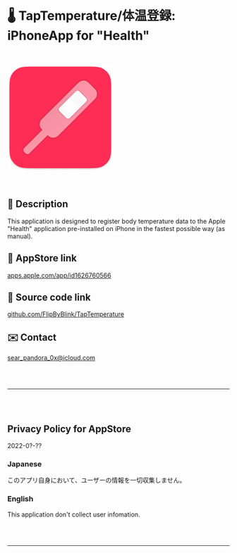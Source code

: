 # 🌡 TapTemperature/体温登録: iPhoneApp for "Health"

<br>

![](TapTemperature/Assets.xcassets/LaunchIcon.imageset/TapTemp_Icon240w.png)

<br>

<!-- Manually sync below text between "🛠Menu.swift/📄About" and "AppStoreConnect/Description" and "/README.md(here)". -->

## 📄 Description

This application is designed to register body temperature data to the Apple "Health" application pre-installed on iPhone in the fastest possible way (as manual).


## 🔗 AppStore link

[apps.apple.com/app/id1626760566](https://apps.apple.com/app/id1626760566)


## 🧰 Source code link

[github.com/FlipByBlink/TapTemperature](https://github.com/FlipByBlink/TapTemperature)


## ✉️ Contact

sear_pandora_0x@icloud.com




<br>

<br>

------

<br>

<br>


## Privacy Policy for AppStore


2022-0?-??


### Japanese

このアプリ自身において、ユーザーの情報を一切収集しません。


### English

This application don't collect user infomation.


<br>

<br>

------

<br>

<br>


<!-- URL "Support page for AppStore" -->
<!-- https:// -->

<!-- URL "Privacy Policy for AppStore" -->
<!-- https:// -->

